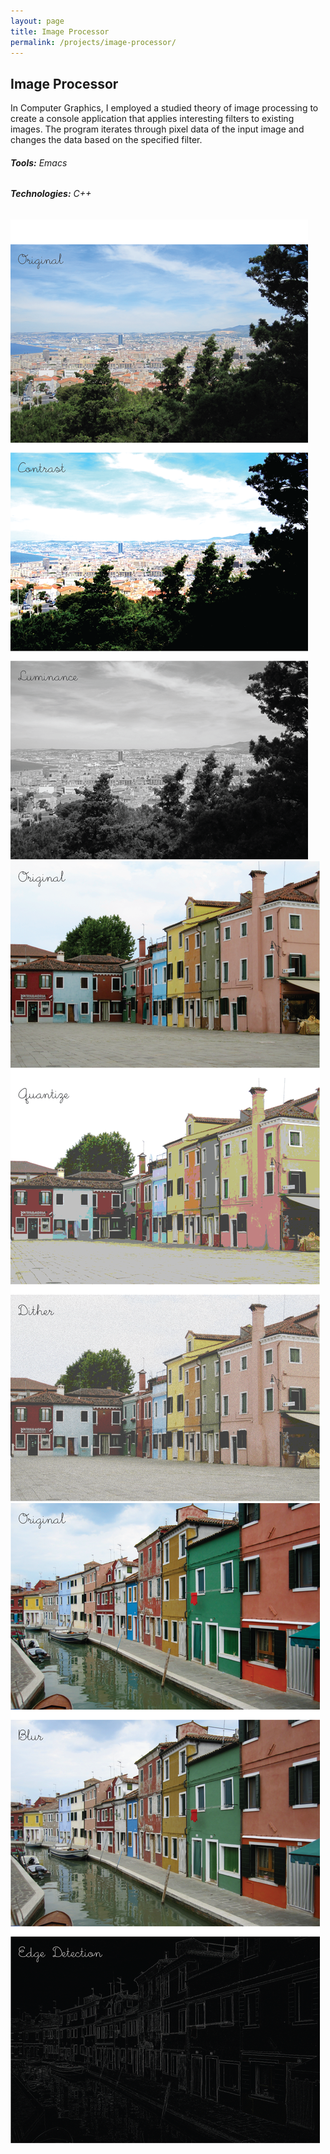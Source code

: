```yaml
---
layout: page
title: Image Processor
permalink: /projects/image-processor/
---
```

## Image Processor

In Computer Graphics, I employed a studied theory of image processing to create a console application that applies interesting filters to existing images. The program iterates through pixel data of the input image and changes the data based on the specified filter.

###### **Tools:** Emacs

###### **Technologies:** C++

![Contrast and Saturation Filters](/images/contrast-saturation.png)
![Quantization and Dithering Filters](/images/quantization-dithering.png)
![Blurring and Edge Detection Filters](/images/blurring-edgedetection.png)

